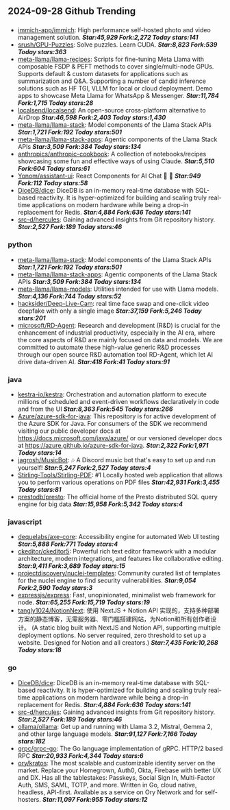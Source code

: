 ## 2024-09-28 Github Trending

### 
* [immich-app/immich](https://github.com/immich-app/immich): High performance self-hosted photo and video management solution. ***Star:45,929 Fork:2,272 Today stars:141***
* [srush/GPU-Puzzles](https://github.com/srush/GPU-Puzzles): Solve puzzles. Learn CUDA. ***Star:8,823 Fork:539 Today stars:363***
* [meta-llama/llama-recipes](https://github.com/meta-llama/llama-recipes): Scripts for fine-tuning Meta Llama with composable FSDP & PEFT methods to cover single/multi-node GPUs. Supports default & custom datasets for applications such as summarization and Q&A. Supporting a number of candid inference solutions such as HF TGI, VLLM for local or cloud deployment. Demo apps to showcase Meta Llama for WhatsApp & Messenger. ***Star:11,784 Fork:1,715 Today stars:28***
* [localsend/localsend](https://github.com/localsend/localsend): An open-source cross-platform alternative to AirDrop ***Star:46,598 Fork:2,403 Today stars:1,430***
* [meta-llama/llama-stack](https://github.com/meta-llama/llama-stack): Model components of the Llama Stack APIs ***Star:1,721 Fork:192 Today stars:501***
* [meta-llama/llama-stack-apps](https://github.com/meta-llama/llama-stack-apps): Agentic components of the Llama Stack APIs ***Star:3,509 Fork:384 Today stars:134***
* [anthropics/anthropic-cookbook](https://github.com/anthropics/anthropic-cookbook): A collection of notebooks/recipes showcasing some fun and effective ways of using Claude. ***Star:5,510 Fork:604 Today stars:61***
* [Yonom/assistant-ui](https://github.com/Yonom/assistant-ui): React Components for AI Chat 💬 🚀 ***Star:949 Fork:112 Today stars:58***
* [DiceDB/dice](https://github.com/DiceDB/dice): DiceDB is an in-memory real-time database with SQL-based reactivity. It is hyper-optimized for building and scaling truly real-time applications on modern hardware while being a drop-in replacement for Redis. ***Star:4,884 Fork:636 Today stars:141***
* [src-d/hercules](https://github.com/src-d/hercules): Gaining advanced insights from Git repository history. ***Star:2,527 Fork:189 Today stars:46***

### python
* [meta-llama/llama-stack](https://github.com/meta-llama/llama-stack): Model components of the Llama Stack APIs ***Star:1,721 Fork:192 Today stars:501***
* [meta-llama/llama-stack-apps](https://github.com/meta-llama/llama-stack-apps): Agentic components of the Llama Stack APIs ***Star:3,509 Fork:384 Today stars:134***
* [meta-llama/llama-models](https://github.com/meta-llama/llama-models): Utilities intended for use with Llama models. ***Star:4,136 Fork:744 Today stars:52***
* [hacksider/Deep-Live-Cam](https://github.com/hacksider/Deep-Live-Cam): real time face swap and one-click video deepfake with only a single image ***Star:37,159 Fork:5,246 Today stars:201***
* [microsoft/RD-Agent](https://github.com/microsoft/RD-Agent): Research and development (R&D) is crucial for the enhancement of industrial productivity, especially in the AI era, where the core aspects of R&D are mainly focused on data and models. We are committed to automate these high-value generic R&D processes through our open source R&D automation tool RD-Agent, which let AI drive data-driven AI. ***Star:418 Fork:41 Today stars:91***

### java
* [kestra-io/kestra](https://github.com/kestra-io/kestra): Orchestration and automation platform to execute millions of scheduled and event-driven workflows declaratively in code and from the UI ***Star:8,363 Fork:545 Today stars:266***
* [Azure/azure-sdk-for-java](https://github.com/Azure/azure-sdk-for-java): This repository is for active development of the Azure SDK for Java. For consumers of the SDK we recommend visiting our public developer docs at https://docs.microsoft.com/java/azure/ or our versioned developer docs at https://azure.github.io/azure-sdk-for-java. ***Star:2,322 Fork:1,971 Today stars:14***
* [jagrosh/MusicBot](https://github.com/jagrosh/MusicBot): 🎶 A Discord music bot that's easy to set up and run yourself! ***Star:5,247 Fork:2,527 Today stars:4***
* [Stirling-Tools/Stirling-PDF](https://github.com/Stirling-Tools/Stirling-PDF): #1 Locally hosted web application that allows you to perform various operations on PDF files ***Star:42,931 Fork:3,455 Today stars:81***
* [prestodb/presto](https://github.com/prestodb/presto): The official home of the Presto distributed SQL query engine for big data ***Star:15,958 Fork:5,342 Today stars:4***

### javascript
* [dequelabs/axe-core](https://github.com/dequelabs/axe-core): Accessibility engine for automated Web UI testing ***Star:5,888 Fork:771 Today stars:4***
* [ckeditor/ckeditor5](https://github.com/ckeditor/ckeditor5): Powerful rich text editor framework with a modular architecture, modern integrations, and features like collaborative editing. ***Star:9,411 Fork:3,689 Today stars:15***
* [projectdiscovery/nuclei-templates](https://github.com/projectdiscovery/nuclei-templates): Community curated list of templates for the nuclei engine to find security vulnerabilities. ***Star:9,054 Fork:2,590 Today stars:3***
* [expressjs/express](https://github.com/expressjs/express): Fast, unopinionated, minimalist web framework for node. ***Star:65,255 Fork:15,719 Today stars:19***
* [tangly1024/NotionNext](https://github.com/tangly1024/NotionNext): 使用 NextJS + Notion API 实现的，支持多种部署方案的静态博客，无需服务器、零门槛搭建网站，为Notion和所有创作者设计。 (A static blog built with NextJS and Notion API, supporting multiple deployment options. No server required, zero threshold to set up a website. Designed for Notion and all creators.) ***Star:7,435 Fork:10,268 Today stars:18***

### go
* [DiceDB/dice](https://github.com/DiceDB/dice): DiceDB is an in-memory real-time database with SQL-based reactivity. It is hyper-optimized for building and scaling truly real-time applications on modern hardware while being a drop-in replacement for Redis. ***Star:4,884 Fork:636 Today stars:141***
* [src-d/hercules](https://github.com/src-d/hercules): Gaining advanced insights from Git repository history. ***Star:2,527 Fork:189 Today stars:46***
* [ollama/ollama](https://github.com/ollama/ollama): Get up and running with Llama 3.2, Mistral, Gemma 2, and other large language models. ***Star:91,127 Fork:7,166 Today stars:182***
* [grpc/grpc-go](https://github.com/grpc/grpc-go): The Go language implementation of gRPC. HTTP/2 based RPC ***Star:20,933 Fork:4,344 Today stars:6***
* [ory/kratos](https://github.com/ory/kratos): The most scalable and customizable identity server on the market. Replace your Homegrown, Auth0, Okta, Firebase with better UX and DX. Has all the tablestakes: Passkeys, Social Sign In, Multi-Factor Auth, SMS, SAML, TOTP, and more. Written in Go, cloud native, headless, API-first. Available as a service on Ory Network and for self-hosters. ***Star:11,097 Fork:955 Today stars:12***
